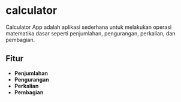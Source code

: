 # calculator
Calculator App adalah aplikasi sederhana untuk melakukan operasi matematika dasar seperti penjumlahan, pengurangan, perkalian, dan pembagian.

## Fitur
- **Penjumlahan**
- **Pengurangan**
- **Perkalian**
- **Pembagian**
